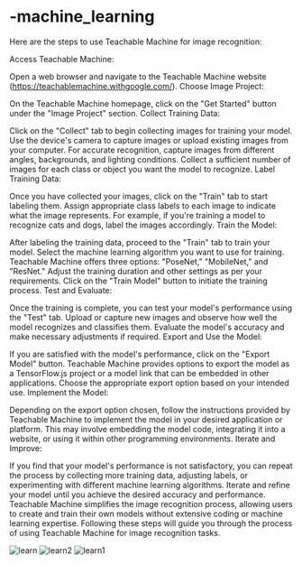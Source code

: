 # -machine_learning

Here are the steps to use Teachable Machine for image recognition:

Access Teachable Machine:

Open a web browser and navigate to the Teachable Machine website (https://teachablemachine.withgoogle.com/).
Choose Image Project:

On the Teachable Machine homepage, click on the "Get Started" button under the "Image Project" section.
Collect Training Data:

Click on the "Collect" tab to begin collecting images for training your model.
Use the device's camera to capture images or upload existing images from your computer.
For accurate recognition, capture images from different angles, backgrounds, and lighting conditions.
Collect a sufficient number of images for each class or object you want the model to recognize.
Label Training Data:

Once you have collected your images, click on the "Train" tab to start labeling them.
Assign appropriate class labels to each image to indicate what the image represents.
For example, if you're training a model to recognize cats and dogs, label the images accordingly.
Train the Model:

After labeling the training data, proceed to the "Train" tab to train your model.
Select the machine learning algorithm you want to use for training. Teachable Machine offers three options: "PoseNet," "MobileNet," and "ResNet."
Adjust the training duration and other settings as per your requirements.
Click on the "Train Model" button to initiate the training process.
Test and Evaluate:

Once the training is complete, you can test your model's performance using the "Test" tab.
Upload or capture new images and observe how well the model recognizes and classifies them.
Evaluate the model's accuracy and make necessary adjustments if required.
Export and Use the Model:

If you are satisfied with the model's performance, click on the "Export Model" button.
Teachable Machine provides options to export the model as a TensorFlow.js project or a model link that can be embedded in other applications.
Choose the appropriate export option based on your intended use.
Implement the Model:

Depending on the export option chosen, follow the instructions provided by Teachable Machine to implement the model in your desired application or platform.
This may involve embedding the model code, integrating it into a website, or using it within other programming environments.
Iterate and Improve:

If you find that your model's performance is not satisfactory, you can repeat the process by collecting more training data, adjusting labels, or experimenting with different machine learning algorithms.
Iterate and refine your model until you achieve the desired accuracy and performance.
Teachable Machine simplifies the image recognition process, allowing users to create and train their own models without extensive coding or machine learning expertise. Following these steps will guide you through the process of using Teachable Machine for image recognition tasks.

![learn](https://github.com/Memo0302/-machine_learning/assets/92684739/2515e711-6a4a-47f1-9ca5-9187254bb6d0)
![learn2](https://github.com/Memo0302/-machine_learning/assets/92684739/c1496a48-daba-4e0c-8556-25d6855313b2)
![learn1](https://github.com/Memo0302/-machine_learning/assets/92684739/fe25303d-02a2-4f20-9664-887c7aae0899)

